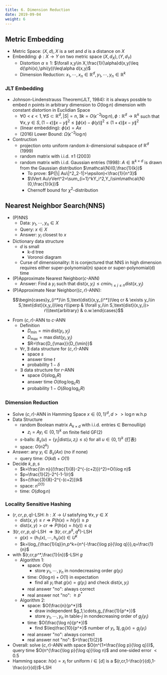 ```yaml
---
title: 6. Dimension Reduction
date: 2019-09-04
weight: 6
---
```


## Metric Embedding

* Metric Space: $(X,d),X$ is a set and $d$ is a distance on $X$
* Embedding: $\phi:X\rightarrow Y$ on two metric space $(X,d_X),(Y,d_Y)$
  * Distortion $\alpha\geq 1$: $\forall x,y\in X,\frac{1}{\alpha}d(x,y)\leq d(\phi(x),\phi(y))\leq\alpha d(x,y)$
  * Dimension Reduction: $x_1,\cdots,x_n\in\mathbb{R}^d,y_1,\cdots,y_n\in\mathbb{R}^k$

### JLT Embedding

* Johnson-Lindenstrauss Theorem(JLT, 1984): it is always possble to embed $n$ points in arbitrary dimension to $O(\log n)$ dimension with constant distortion in Euclidian Space
  * $\forall0<\epsilon <1,\forall S\subset \mathbb{R}^{d},|S|=n,\exists k=O(\epsilon ^{-2}\log n),\phi :\mathbb{R} ^{d}\rightarrow \mathbb{R}^{k}$ such that $\forall x,y\in S,(1-\epsilon )\|x-y\|^{2}\leq \|\phi (x)-\phi (y)\|^{2}\leq (1+\epsilon )\|x-y\|^{2}$
  * (linear embedding): $\phi(x)=Ax$
  * (2016) Lower Bound: $\Omega(\epsilon^{-2}\log n)$
* Contruction
  * projection onto uniform random $k$-dimensional subspace of $\mathbb{R}^d$ (1999)
  * random matrix with i.i.d. $\pm 1$ (2003)
  * random matrix with i.i.d. Gaussian entries (1998): $A\in\mathbb{R}^{k\times d}$ is drawn from the Gaussian distribution $\mathcal{N}(0,\frac{1}{k})$
    * To prove: $P(|\| Au\|^2_2-1|>\epsilon)<\frac{1}{n^3}$
    * $\lVert Au\rVert^2=\sum_{i=1}^kY_i^2,Y_i\sim\mathcal{N}(0,\frac{1}{k})$
    * Chernoff bound for $\chi^2$-distribution

## Nearest Neighbor Search(NNS)

* (P)NNS
  * Data: $y_1,\cdots,y_n\in X$
  * Query: $x\in X$
  * Answer: $y_i$ closest to $x$
* Dictionary data structure
  * $d$ is small
    * k-d tree
    * Voronoi diagram
  * Curse of dimensionality: It is conjectured that NNS in high dimension requires either super-polynomial(n) space or super-polynomial(d) time
* (P)Approximate Nearest Neighbor($c$-ANN)
  * Answer: Find a $y_i$ such that $\text{dist}(x,y_i)\leq c\min_{1\leq j\leq n}\text{dist}(x,y_j)$
* (P)Approximate Near Neighbor($(c,r)$-ANN):
  
$$\begin{cases}y_{i^*}\in S,\text{dist}(x,y_{i^*})\leq cr & \exists y_i\in S,\text{dist}(x,y_i)\leq r\\\perp & \forall y_i\in S,\text{dist}(x,y_i)> r\\\text{arbitrary} & o.w.\end{cases}$$

* From $(c,r)$-ANN to $c$-ANN
  * Definition
    * $D_{\min}=\min\text{dist}(y_i,y_j)$
    * $D_{\max}=\max\text{dist}(y_i,y_j)$
    * $R=\frac{D_{\max}}{D_{\min}}$
  * $\forall r,\exists$ data structure for $(c,r)$-ANN
    * space $s$
    * answer time $t$
    * probability $1-\delta$
  * $\exists$ data structure for $r$-ANN
    * space $O(s\log_c R)$
    * answer time $O(t\log\log_c R)$
    * probability $1-O(\delta\log\log_c R)$

### Dimension Reduction

* Solve $(c,r)$-ANN in Hamming Space $x\in\{0,1\}^d,d>>\log n$ w.h.p
* Data Structure
  * random Boolean matrix $A_{k\times d}$ with i.i.d. entries $\in$ Bernoulli($p$)
    * $z_i=Ay_i\in\{0,1\}^k$ on finite field GF(2)
  * $s$-balls: $B_s(u)=\{y_i|\text{dist}(u,z_i)\leq s\}$ for all $u\in\{0,1\}^k$ (打表)
  * space: $O(n2^k)$
* Answer: any $y_i\in B_s(Ax)$ (no if none)
  * query time: $O(kd)+O(1)$
* Decide $k,p,s$
  * $k=\frac{\ln n}{(\frac{1}{8}-2^{-(c+2)})^2}=O(\log n)$
  * $p=\frac{1}{2}-2^{-1-1/r}$
  * $s=(\frac{3}{8}-2^{-(c+2)})k$
  * space: $n^{O(1)}$
  * time: $O(d\log n)$

### Locality Sensitive Hashing

* $(r,cr,p,q)$-LSH: $h:X\rightarrow U$ satisfying $\forall x,y\in X$
  * $\text{dist}(x,y)\leq r\Rightarrow P(h(x)=h(y))\geq p$
  * $\text{dist}(x,y)>cr\Rightarrow P(h(x)=h(y))\leq q$
* $\exists (r,cr,p,q)$-LSH $\Rightarrow\exists (r,cr,p^k,q^k)$-LSH
  * $g(x)=(h_1(x),\cdots,h_k(x))\in U^k$
  * $k=\log_{\frac{1}{q}}n,p^k={n^{-\frac{\log p}{\log q}}},q=\frac{1}{n}$
* with $(r,cr,p^*,\frac{1}{n})$-LSH $g$
  * Algorithm 1:
    * space: $O(n)$
      * store $y_1,\cdots,y_n$ in nondecreasing order $g(y_i)$
    * time: $O(\log n)+O(1)$ in expectation
      * find all $y_i$ that $g(x)=g(y_i)$ and check $\text{dist}(x,y_i)$
    * real answer "no": always correct
    * real answer not "no": $\geq p^*$
  * Algorithm 2:
    * space: $O(\frac{n}{p^*})$
      * draw independent $g_1,\cdots,g_{\frac{1}{p^*}}$
      * store $y_1,\cdots,y_n$ in table-$j$ in nondecreasing order of $g_j(y_i)$
    * time: $O(\frac{\log n}{p^*})$
      * find $\leq\frac{10}{p^*}$ number of $y_i,\exists j,g_j(x)=g_j(y_i)$
    * real answer "no": always correct
    * real answer not "no": $>\frac{1}{2}$
* Overall: solve $(c,r)$-ANN with space $O(n^{1+\frac{\log p}{\log q}})$, query time $O(n^{\frac{\log p}{\log q}}\log n)$ and one-sided error $<0.5$
* Hamming space: $h(x)=x_i$ for uniform $i\in[d]$ is a $(r,cr,1-\frac{r}{d},1-\frac{cr}{d})$-LSH
